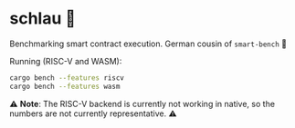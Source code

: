 # schlau :brain:

Benchmarking smart contract execution. German cousin of `smart-bench` :brain:

Running (RISC-V and WASM):

```bash
cargo bench --features riscv
cargo bench --features wasm
```

:warning: **Note**: The RISC-V backend is currently not working in native, so the numbers
are not currently representative. :warning: